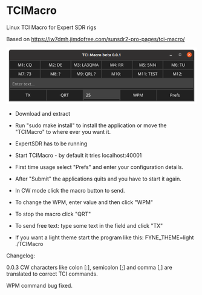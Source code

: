 # TCIMacro
Linux TCI Macro for Expert SDR rigs

Based on https://iw7dmh.jimdofree.com/sunsdr2-pro-pages/tci-macro/

![Alt text](/screenshot/MainMenu.png?raw=true "MainMenu")

* Download and extract
* Run "sudo make install" to install the application or move the "TCIMacro" to where ever you want it.
* ExpertSDR has to be running
* Start TCIMacro - by default it tries localhost:40001
* First time usage select "Prefs" and enter your configuration details.
* After "Submit" the applications quits and you have to start it again.

* In CW mode click the macro button to send.
* To change the WPM, enter value and then click "WPM"
* To stop the macro click "QRT"
* To send free text: type some text in the field and click "TX"

* If you want a light theme start the program like this: FYNE_THEME=light ./TCIMacro

Changelog:

0.0.3
CW characters like colon [:], semicolon [;] and comma [,] are translated to correct TCI commands.

WPM command bug fixed.
